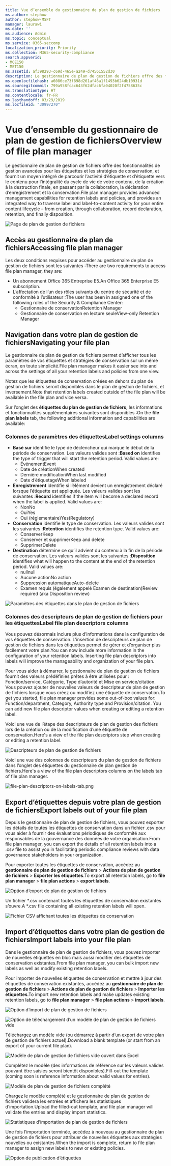```yaml
---
title: Vue d’ensemble du gestionnaire de plan de gestion de fichiers
ms.author: stephow
author: stephow-MSFT
manager: laurawi
ms.date: ''
ms.audience: Admin
ms.topic: conceptual
ms.service: O365-seccomp
localization_priority: Priority
ms.collection: M365-security-compliance
search.appverid:
- MOE150
- MET150
ms.assetid: af398293-c69d-465e-a249-d74561552d30
description: Le gestionnaire de plan de gestion de fichiers offre des fonctionnalités de gestion avancées pour les étiquettes et les stratégies de conservation, et fournit un moyen intégré de parcourir l’activité d’étiquette et d’étiquette vers le contenu pour l’intégralité du cycle de vie de votre contenu, de la création à la destruction finale, en passant par la collaboration, la déclaration d’enregistrement et la conservation.
ms.openlocfilehash: a6086ce73f898d261af46a1f1493b624db10931d
ms.sourcegitcommit: 799a958fcac643f62dfac6fa04020f2f4758635c
ms.translationtype: HT
ms.contentlocale: fr-FR
ms.lasthandoff: 03/29/2019
ms.locfileid: "30997270"
---
```

# <a name="overview-of-file-plan-manager"></a><span data-ttu-id="4ee85-103">Vue d’ensemble du gestionnaire de plan de gestion de fichiers</span><span class="sxs-lookup"><span data-stu-id="4ee85-103">Overview of file plan manager</span></span>

<span data-ttu-id="4ee85-104">Le gestionnaire de plan de gestion de fichiers offre des fonctionnalités de gestion avancées pour les étiquettes et les stratégies de conservation, et fournit un moyen intégré de parcourir l’activité d’étiquette et d’étiquette vers le contenu pour l’intégralité du cycle de vie de votre contenu, de la création à la destruction finale, en passant par la collaboration, la déclaration d’enregistrement et la conservation.</span><span class="sxs-lookup"><span data-stu-id="4ee85-104">File plan manager provides advanced management capabilities for retention labels and policies, and provides an integrated way to traverse label and label-to-content activity for your entire content lifecycle – from creation, through collaboration, record declaration, retention, and finally disposition.</span></span>

![Page de plan de gestion de fichiers](media/file-plan-page.png)

## <a name="accessing-file-plan-manager"></a><span data-ttu-id="4ee85-106">Accès au gestionnaire de plan de fichiers</span><span class="sxs-lookup"><span data-stu-id="4ee85-106">Accessing file plan manager</span></span>

<span data-ttu-id="4ee85-107">Les deux conditions requises pour accéder au gestionnaire de plan de gestion de fichiers sont les suivantes :</span><span class="sxs-lookup"><span data-stu-id="4ee85-107">There are two requirements to access file plan manager, they are:</span></span>
- <span data-ttu-id="4ee85-108">Un abonnement Office 365 Entreprise E5.</span><span class="sxs-lookup"><span data-stu-id="4ee85-108">An Office 365 Enterprise E5 subscription.</span></span>
- <span data-ttu-id="4ee85-109">L’affectation de l’un des rôles suivants du centre de sécurité et de conformité à l’utilisateur :</span><span class="sxs-lookup"><span data-stu-id="4ee85-109">The user has been in assigned one of the following roles of the Security &amp; Compliance Center:</span></span> 
    - <span data-ttu-id="4ee85-110">Gestionnaire de conservation</span><span class="sxs-lookup"><span data-stu-id="4ee85-110">Retention Manager</span></span>
    - <span data-ttu-id="4ee85-111">Gestionnaire de conservation en lecture seule</span><span class="sxs-lookup"><span data-stu-id="4ee85-111">View-only Retention Manager</span></span>

## <a name="navigating-your-file-plan"></a><span data-ttu-id="4ee85-112">Navigation dans votre plan de gestion de fichiers</span><span class="sxs-lookup"><span data-stu-id="4ee85-112">Navigating your file plan</span></span>

<span data-ttu-id="4ee85-113">Le gestionnaire de plan de gestion de fichiers permet d’afficher tous les paramètres de vos étiquettes et stratégies de conservation sur un même écran, en toute simplicité.</span><span class="sxs-lookup"><span data-stu-id="4ee85-113">File plan manager makes it easier see into and across the settings of all your retention labels and policies from one view.</span></span>

<span data-ttu-id="4ee85-114">Notez que les étiquettes de conservation créées en dehors du plan de gestion de fichiers seront disponibles dans le plan de gestion de fichiers, et inversement.</span><span class="sxs-lookup"><span data-stu-id="4ee85-114">Note that retention labels created outside of the file plan will be available in the file plan and vice versa.</span></span>

<span data-ttu-id="4ee85-115">Sur l’onglet des **étiquettes du plan de gestion de fichiers**, les informations et fonctionnalités supplémentaires suivantes sont disponibles :</span><span class="sxs-lookup"><span data-stu-id="4ee85-115">On the **file plan labels** tab, the following additional information and capabilities are available:</span></span>

### <a name="label-settings-columns"></a><span data-ttu-id="4ee85-116">Colonnes de paramètres des étiquettes</span><span class="sxs-lookup"><span data-stu-id="4ee85-116">Label settings columns</span></span>
 
- <span data-ttu-id="4ee85-p101">**Basé sur** identifie le type de déclencheur qui marque le début de la période de conservation. Les valeurs valides sont :</span><span class="sxs-lookup"><span data-stu-id="4ee85-p101">**Based on** identifies the type of trigger that will start the retention period. Valid values are:</span></span> 
    - <span data-ttu-id="4ee85-119">Événement</span><span class="sxs-lookup"><span data-stu-id="4ee85-119">Event</span></span>
    - <span data-ttu-id="4ee85-120">Date de création</span><span class="sxs-lookup"><span data-stu-id="4ee85-120">When created</span></span>
    - <span data-ttu-id="4ee85-121">Dernière modification</span><span class="sxs-lookup"><span data-stu-id="4ee85-121">When last modified</span></span>
    - <span data-ttu-id="4ee85-122">Date d’étiquetage</span><span class="sxs-lookup"><span data-stu-id="4ee85-122">When labeled</span></span>
- <span data-ttu-id="4ee85-p102">**Enregistrement** identifie si l’élément devient un enregistrement déclaré lorsque l’étiquette est appliquée. Les valeurs valides sont les suivantes :</span><span class="sxs-lookup"><span data-stu-id="4ee85-p102">**Record** identifies if the item will become a declared record when the label is applied. Valid values are:</span></span>
    - <span data-ttu-id="4ee85-125">Non</span><span class="sxs-lookup"><span data-stu-id="4ee85-125">No</span></span>
    - <span data-ttu-id="4ee85-126">Oui</span><span class="sxs-lookup"><span data-stu-id="4ee85-126">Yes</span></span>
    - <span data-ttu-id="4ee85-127">Oui (réglementaire)</span><span class="sxs-lookup"><span data-stu-id="4ee85-127">Yes(Regulatory)</span></span>
- <span data-ttu-id="4ee85-p103">**Conservation** identifie le type de conservation. Les valeurs valides sont les suivantes :</span><span class="sxs-lookup"><span data-stu-id="4ee85-p103">**Retention** identifies the retention type. Valid values are:</span></span>
    - <span data-ttu-id="4ee85-130">Conserver</span><span class="sxs-lookup"><span data-stu-id="4ee85-130">Keep</span></span>
    - <span data-ttu-id="4ee85-131">Conserver et supprimer</span><span class="sxs-lookup"><span data-stu-id="4ee85-131">Keep and delete</span></span>
    - <span data-ttu-id="4ee85-132">Supprimer</span><span class="sxs-lookup"><span data-stu-id="4ee85-132">Delete</span></span>
- <span data-ttu-id="4ee85-p104">**Destination** détermine ce qu’il advient du contenu à la fin de la période de conservation. Les valeurs valides sont les suivantes :</span><span class="sxs-lookup"><span data-stu-id="4ee85-p104">**Disposition** identifies what will happen to the content at the end of the retention period. Valid values are:</span></span> 
    - <span data-ttu-id="4ee85-135">null</span><span class="sxs-lookup"><span data-stu-id="4ee85-135">null</span></span>
    - <span data-ttu-id="4ee85-136">Aucune action</span><span class="sxs-lookup"><span data-stu-id="4ee85-136">No action</span></span>
    - <span data-ttu-id="4ee85-137">Suppression automatique</span><span class="sxs-lookup"><span data-stu-id="4ee85-137">Auto-delete</span></span>
    - <span data-ttu-id="4ee85-138">Examen requis (également appelé Examen de destination)</span><span class="sxs-lookup"><span data-stu-id="4ee85-138">Review required (aka Disposition review)</span></span>

![Paramètres des étiquettes dans le plan de gestion de fichiers](media/file-plan-label-columns.png)

### <a name="label-file-plan-descriptors-columns"></a><span data-ttu-id="4ee85-140">Colonnes des descripteurs de plan de gestion de fichiers pour les étiquettes</span><span class="sxs-lookup"><span data-stu-id="4ee85-140">Label file plan descriptors columns</span></span>

<span data-ttu-id="4ee85-p105">Vous pouvez désormais inclure plus d’informations dans la configuration de vos étiquettes de conservation. L’insertion de descripteurs de plan de gestion de fichiers dans les étiquettes permet de gérer et d’organiser plus facilement votre plan.</span><span class="sxs-lookup"><span data-stu-id="4ee85-p105">You can now include more information in the configuration of your retention labels. Inserting file plan descriptors into labels will improve the manageability and organization of your file plan.</span></span>

<span data-ttu-id="4ee85-p106">Pour vous aider à démarrer, le gestionnaire de plan de gestion de fichiers fournit des valeurs prédéfinies prêtes à être utilisées pour : Fonction/service, Catégorie, Type d’autorité et Mise en service/citation. Vous pouvez ajouter de nouvelles valeurs de descripteur de plan de gestion de fichiers lorsque vous créez ou modifiez une étiquette de conservation.</span><span class="sxs-lookup"><span data-stu-id="4ee85-p106">To get you started, file plan manager provides some out-of-box values for: Function/department, Category, Authority type and Provision/citation. You can add new file plan descriptor values when creating or editing a retention label.</span></span>

<span data-ttu-id="4ee85-145">Voici une vue de l’étape des descripteurs de plan de gestion des fichiers lors de la création ou de la modification d’une étiquette de conservation.</span><span class="sxs-lookup"><span data-stu-id="4ee85-145">Here's a view of the file plan descriptors step when creating or editing a retention label.</span></span>

![Descripteurs de plan de gestion de fichiers](media/file-plan-descriptors.png)

<span data-ttu-id="4ee85-147">Voici une vue des colonnes de descripteurs du plan de gestion de fichiers dans l’onglet des étiquettes du gestionnaire de plan gestion de fichiers.</span><span class="sxs-lookup"><span data-stu-id="4ee85-147">Here's a view of the file plan descriptors columns on the labels tab of file plan manager.</span></span>

![file-plan-descriptors-on-labels-tab.png](media/file-plan-descriptors-on-labels-tab.png)

## <a name="export-labels-out-of-your-file-plan"></a><span data-ttu-id="4ee85-149">Export d’étiquettes depuis votre plan de gestion de fichiers</span><span class="sxs-lookup"><span data-stu-id="4ee85-149">Export labels out of your file plan</span></span>

<span data-ttu-id="4ee85-150">Depuis le gestionnaire de plan de gestion de fichiers, vous pouvez exporter les détails de toutes les étiquettes de conservation dans un fichier .csv pour vous aider à fournir des évaluations périodiques de conformité aux responsables de la gouvernance des données de votre organisation.</span><span class="sxs-lookup"><span data-stu-id="4ee85-150">From file plan manager, you can export the details of all retention labels into a .csv file to assist you in facilitating periodic compliance reviews with data governance stakeholders in your organization.</span></span>

<span data-ttu-id="4ee85-151">Pour exporter toutes les étiquettes de conservation, accédez au **gestionnaire de plan de gestion de fichiers** \> **Actions de plan de gestion de fichiers** \> **Exporter les étiquettes**.</span><span class="sxs-lookup"><span data-stu-id="4ee85-151">To export all retention labels, go to **file plan manager** \> **file plan actions** \> **export labels**.</span></span>

![Option d’export de plan de gestion de fichiers](media/file-plan-export-labels-option.png)

<span data-ttu-id="4ee85-153">Un fichier \*.csv contenant toutes les étiquettes de conservation existantes s’ouvre.</span><span class="sxs-lookup"><span data-stu-id="4ee85-153">A \*.csv file containing all existing retention labels will open.</span></span>

![Fichier CSV affichant toutes les étiquettes de conservation](media/file-plan-csv-file.png)

## <a name="import-labels-into-your-file-plan"></a><span data-ttu-id="4ee85-155">Import d’étiquettes dans votre plan de gestion de fichiers</span><span class="sxs-lookup"><span data-stu-id="4ee85-155">Import labels into your file plan</span></span>

<span data-ttu-id="4ee85-156">Dans le gestionnaire de plan de gestion de fichiers, vous pouvez importer de nouvelles étiquettes en bloc mais aussi modifier des étiquettes de conservation existantes.</span><span class="sxs-lookup"><span data-stu-id="4ee85-156">From file plan manager, you can bulk import new labels as well as modify existing retention labels.</span></span>

<span data-ttu-id="4ee85-157">Pour importer de nouvelles étiquettes de conservation et mettre à jour des étiquettes de conservation existantes, accédez au **gestionnaire de plan de gestion de fichiers** \> **Actions de plan de gestion de fichiers** \> **Importer les étiquettes**.</span><span class="sxs-lookup"><span data-stu-id="4ee85-157">To import new retention labels and make updates existing retention labels, go to **file plan manager** \> **file plan actions** \> **import labels**.</span></span>

![Option d’import de plan de gestion de fichiers](media/file-plan-import-labels-option.png)

![Option de téléchargement d’un modèle de plan de gestion de fichiers vide](media/file-plan-blank-template-option.png)

<span data-ttu-id="4ee85-160">Téléchargez un modèle vide (ou démarrez à partir d’un export de votre plan de gestion de fichiers actuel).</span><span class="sxs-lookup"><span data-stu-id="4ee85-160">Download a blank template (or start from an export of your current file plan).</span></span>

![Modèle de plan de gestion de fichiers vide ouvert dans Excel](media/file-plan-blank-template.png)

<span data-ttu-id="4ee85-162">Complétez le modèle (des informations de référence sur les valeurs valides pouvant être saisies seront bientôt disponibles).</span><span class="sxs-lookup"><span data-stu-id="4ee85-162">Fill-out the template (coming soon is reference information about valid values for entries).</span></span>

![Modèle de plan de gestion de fichiers complété](media/file-plan-filled-out-template.png)

<span data-ttu-id="4ee85-164">Chargez le modèle complété et le gestionnaire de plan de gestion de fichiers validera les entrées et affichera les statistiques d’importation.</span><span class="sxs-lookup"><span data-stu-id="4ee85-164">Upload the filled-out template, and file plan manager will validate the entries and display import statistics.</span></span>

![Statistiques d’importation de plan de gestion de fichiers](media/file-plan-import-statistics.png)

<span data-ttu-id="4ee85-166">Une fois l’importation terminée, accédez à nouveau au gestionnaire de plan de gestion de fichiers pour attribuer de nouvelles étiquettes aux stratégies nouvelles ou existantes.</span><span class="sxs-lookup"><span data-stu-id="4ee85-166">When the import is complete, return to file plan manager to assign new labels to new or existing policies.</span></span>

![Option de publication d’étiquettes](media/file-plan-publish-labels-option.png)

